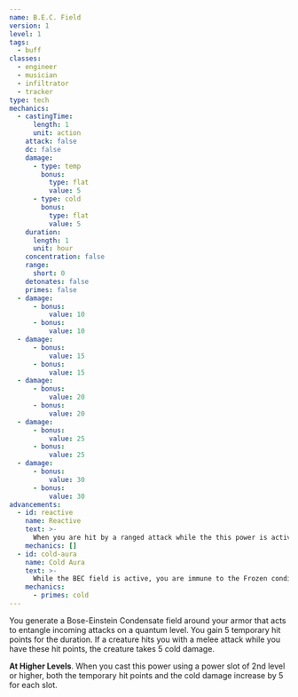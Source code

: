 ```yaml
---
name: B.E.C. Field
version: 1
level: 1
tags:
  - buff
classes:
  - engineer
  - musician
  - infiltrator
  - tracker
type: tech
mechanics:
  - castingTime:
      length: 1
      unit: action
    attack: false
    dc: false
    damage:
      - type: temp
        bonus:
          type: flat
          value: 5
      - type: cold
        bonus:
          type: flat
          value: 5
    duration:
      length: 1
      unit: hour
    concentration: false
    range:
      short: 0
    detonates: false
    primes: false
  - damage:
      - bonus:
          value: 10
      - bonus:
          value: 10
  - damage:
      - bonus:
          value: 15
      - bonus:
          value: 15
  - damage:
      - bonus:
          value: 20
      - bonus:
          value: 20
  - damage:
      - bonus:
          value: 25
      - bonus:
          value: 25
  - damage:
      - bonus:
          value: 30
      - bonus:
          value: 30
advancements:
  - id: reactive
    name: Reactive
    text: >-
      When you are hit by a ranged attack while the this power is active, you may use your reaction to deal the cold damage to a creature within <me-distance length="5" /> of you.
    mechanics: []
  - id: cold-aura
    name: Cold Aura
    text: >-
      While the BEC field is active, you are immune to the Frozen condition. Creatures that take damage from this power are primed (cold).
    mechanics:
      - primes: cold
---
```

You generate a Bose-Einstein Condensate field around your armor that acts to entangle incoming attacks on a quantum level.
You gain 5 temporary hit points for the duration. If a creature hits you with a melee attack while you have these hit
points, the creature takes 5 cold damage.

__At Higher Levels__. When you cast this power using a power slot of 2nd level or higher, both the temporary
hit points and the cold damage increase by 5 for each slot.

